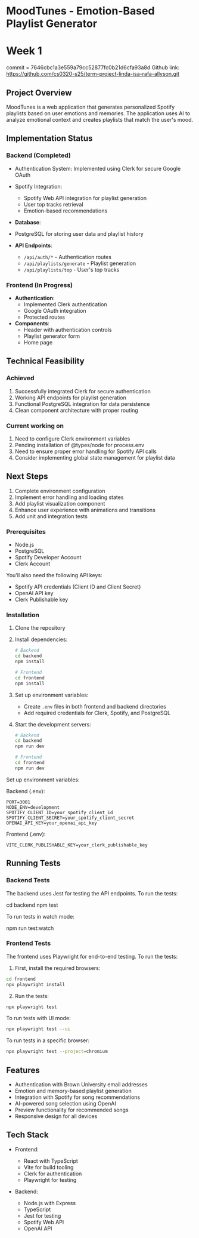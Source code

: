 # MoodTunes - Emotion-Based Playlist Generator

# Week 1 
commit = 7646cbc1a3e559a79cc52877fc0b21d6cfa93a8d
Github link: https://github.com/cs0320-s25/term-project-linda-isa-rafa-allyson.git

## Project Overview

MoodTunes is a web application that generates personalized Spotify playlists based on user emotions and memories. The application uses AI to analyze emotional context and creates playlists that match the user's mood.

## Implementation Status

### Backend (Completed)

- Authentication System: Implemented using Clerk for secure Google OAuth
- Spotify Integration:
  - Spotify Web API integration for playlist generation
  - User top tracks retrieval
  - Emotion-based recommendations

- **Database**: 
-  PostgreSQL for storing user data and playlist history

- **API Endpoints**:
  - `/api/auth/*` - Authentication routes
  - `/api/playlists/generate` - Playlist generation
  - `/api/playlists/top` - User's top tracks

### Frontend (In Progress)

- **Authentication**:
  - Implemented Clerk authentication
  - Google OAuth integration
  - Protected routes
- **Components**:
  - Header with authentication controls
  - Playlist generator form
  - Home page


## Technical Feasibility

### Achieved

1. Successfully integrated Clerk for secure authentication
2. Working API endpoints for playlist generation
3. Functional PostgreSQL integration for data persistence
4. Clean component architecture with proper routing

### Current working on

1. Need to configure Clerk environment variables
2. Pending installation of @types/node for process.env
3. Need to ensure proper error handling for Spotify API calls
4. Consider implementing global state management for playlist data

## Next Steps

1. Complete environment configuration
2. Implement error handling and loading states
3. Add playlist visualization component
4. Enhance user experience with animations and transitions
5. Add unit and integration tests

### Prerequisites

- Node.js
- PostgreSQL
- Spotify Developer Account
- Clerk Account

You'll also need the following API keys:

- Spotify API credentials (Client ID and Client Secret)
- OpenAI API key
- Clerk Publishable key

### Installation

1. Clone the repository
2. Install dependencies:

   ```bash
   # Backend
   cd backend
   npm install

   # Frontend
   cd frontend
   npm install
   ```

3. Set up environment variables:

   - Create `.env` files in both frontend and backend directories
   - Add required credentials for Clerk, Spotify, and PostgreSQL

4. Start the development servers:

   ```bash
   # Backend
   cd backend
   npm run dev

   # Frontend
   cd frontend
   npm run dev
   ```


Set up environment variables:

Backend (.env):

```plaintext
PORT=3001
NODE_ENV=development
SPOTIFY_CLIENT_ID=your_spotify_client_id
SPOTIFY_CLIENT_SECRET=your_spotify_client_secret
OPENAI_API_KEY=your_openai_api_key
```

Frontend (.env):

```plaintext
VITE_CLERK_PUBLISHABLE_KEY=your_clerk_publishable_key
```



## Running Tests

### Backend Tests

The backend uses Jest for testing the API endpoints. To run the tests:

cd backend
npm test


To run tests in watch mode:

npm run test:watch


### Frontend Tests

The frontend uses Playwright for end-to-end testing. To run the tests:

1. First, install the required browsers:

```bash
cd frontend
npx playwright install
```

2. Run the tests:

```bash
npx playwright test
```

To run tests with UI mode:

```bash
npx playwright test --ui
```

To run tests in a specific browser:

```bash
npx playwright test --project=chromium
```

## Features

- Authentication with Brown University email addresses
- Emotion and memory-based playlist generation
- Integration with Spotify for song recommendations
- AI-powered song selection using OpenAI
- Preview functionality for recommended songs
- Responsive design for all devices

## Tech Stack

- Frontend:

  - React with TypeScript
  - Vite for build tooling
  - Clerk for authentication
  - Playwright for testing

- Backend:
  - Node.js with Express
  - TypeScript
  - Jest for testing
  - Spotify Web API
  - OpenAI API
